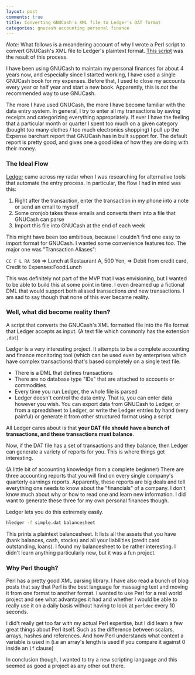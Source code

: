 ```yaml
---
layout: post
comments: true
title: Converting GNUCash's XML file to Ledger's DAT format
categories: gnucash accounting personal finance
---
```


*Note:* What follows is a meandering account of why I wrote a Perl script to
convert GNUCash's XML file to Ledger's plaintext format. [This script][1] was the
result of this process.

I have been using GNUCash to maintain my personal finances for about 4 years
now, and especially since I started working, I have used a single GNUCash book
for my expenses. Before that, I used to close my accounts every year or half
    year and start a new book. Apparently, this is _not_ the recommended way to
    use GNUCash.

The more I have used GNUCash, the more I have become familiar with the data
entry system. In general, I try to enter all my transactions by saving receipts
and categorizing everything appropriately. If ever I have the feeling that a
particular month or quarter I spent too much on a given category (bought too
many clothes / too much electronics shopping) I pull up the Expense barchart
report that GNUCash has in built support for. The default report is pretty good,
and gives one a good idea of how they are doing with their money.

<!--more-->

### The Ideal Flow

[Ledger][2] came across my radar when I was researching for alternative tools that
automate the entry process. In particular, the flow I had in mind was this:

1. Right after the transaction, enter the transaction in my phone into a note or
send an email to myself
1. Some cronjob takes these emails and converts them into a file that GNUCash
can parse
1. Import this file into GNUCash at the end of each week

This might have been too ambitious, because I couldn't find one easy to import
format for GNUCash. I wanted some convenience features too. The major one was
"Transaction Aliases":

`CC F L RA 500` => Lunch at Restaurant A, 500 Yen,
                => Debit from credit card, Credit to Expenses:Food:Lunch

This was definitely not part of the MVP that I was envisioning, but I wanted to
be able to build this at some point in time. I even dreamed up a fictional DML
that would support both aliased transactions _and_ new transactions. I am sad to
say though that none of this ever became reality.

### Well, what did become reality then?

A script that converts the GNUCash's XML formatted file into the file format
that Ledger accepts as input. (A text file which commonly has the extension
`.dat`)

Ledger is a very interesting project. It attempts to be a complete accounting
and finance monitoring tool (which can be used even by enterprises which have
complex transactions) that's based completely on a single text file.

- There is a DML that defines transactions
- There are no database type "IDs" that are attached to accounts or commodities
- Every time you run Ledger, the whole file is parsed
- Ledger doesn't control the data entry. That is, you can enter data however you
  wish. You can export data from GNUCash to Ledger, or from a spreadsheet to
  Ledger, or write the Ledger entries by hand (very painful) or generate it from
  other structured format using a script

All Ledger cares about is that **your DAT file should have a bunch of
transactions, and these transactions must balance**.

Now, if the DAT file has a set of transactions and they balance, then Ledger can
generate a variety of reports for you. This is where things get interesting.

(A little bit of accounting knowledge from a complete beginner) There are three
accounting reports that you will find on every single company's quarterly
earnings reports. Apparently, these reports are big deals and tell everything
one needs to know about the "financials" of a company. I don't know much about
why or how to read one and learn new information. I did want to generate these
three for my own personal finances though.

Ledger lets you do this extremely easily.

```sh
hledger -f simple.dat balancesheet
```

This prints a plaintext balancesheet. It lists all the assets that you have
(bank balances, cash, stocks) and all your liabilities (credit card outstanding,
loans). I found my balancesheet to be rather interesting. I didn't learn
anything particularly new, but it was a fun project.

### Why Perl though?

Perl has a pretty good XML parsing library. I have also read a bunch of blog
posts that say that Perl is the best language for massaging text and moving it
from one format to another format. I wanted to use Perl for a real world project
and see what advantages it had and whether I would be able to really use it on a
daily basis without having to look at `perldoc` every 10 seconds.

I did't really get too far with my actual Perl expertise, but I did learn a few
great things about Perl itself. Such as the difference between scalars, arrays,
hashes and references. And how Perl understands what context a variable is used
in (i.e an array's length is used if you compare it against 0 inside an `if`
clause)

In conclusion though, I wanted to try a new scripting language and this seemed
as good a project as any other out there.

[1]: https://github.com/icyflame/gnucash-xml-to-ledger-dat
[2]: https://www.ledger-cli.org/
